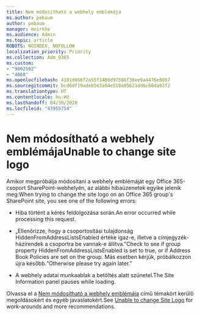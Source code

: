 ```yaml
---
title: Nem módosítható a webhely emblémája
ms.author: pebaum
author: pebaum
manager: mnirkhe
ms.audience: Admin
ms.topic: article
ROBOTS: NOINDEX, NOFOLLOW
localization_priority: Priority
ms.collection: Adm_O365
ms.custom:
- "9002502"
- "4868"
ms.openlocfilehash: 4101d066f2a55f1480d97586f38ee9a4476e80b7
ms.sourcegitcommit: bcd6df19adeb5e3a04e518a05621dd6c68da93f2
ms.translationtype: HT
ms.contentlocale: hu-HU
ms.lasthandoff: 04/30/2020
ms.locfileid: "43955754"
---
```

# <a name="unable-to-change-site-logo"></a><span data-ttu-id="9993c-102">Nem módosítható a webhely emblémája</span><span class="sxs-lookup"><span data-stu-id="9993c-102">Unable to change site logo</span></span>

<span data-ttu-id="9993c-103">Amikor megpróbálja módosítani a webhely emblémáját egy Office 365-csoport SharePoint-webhelyén, az alábbi hibaüzenetek egyike jelenik meg:</span><span class="sxs-lookup"><span data-stu-id="9993c-103">When trying to change the site logo on an Office 365 group's SharePoint site, you see one of the following errors:</span></span>

- <span data-ttu-id="9993c-104">Hiba történt a kérés feldolgozása során.</span><span class="sxs-lookup"><span data-stu-id="9993c-104">An error occurred while processing this request.</span></span>

- <span data-ttu-id="9993c-105">„Ellenőrizze, hogy a csoportosítási tulajdonság HiddenFromAddressListsEnabled értéke igaz-e, illetve a címjegyzék-házirendek a csoportra be vannak-e állítva.</span><span class="sxs-lookup"><span data-stu-id="9993c-105">"Check to see if group property HiddenFromAddressListsEnabled is set to true, or if Address Book Policies are set on the group.</span></span> <span data-ttu-id="9993c-106">Más esetben kérjük, próbálkozzon újra később.“</span><span class="sxs-lookup"><span data-stu-id="9993c-106">Otherwise please try again later."</span></span>

- <span data-ttu-id="9993c-107">A webhely adatai munkaablak a betöltés alatt szünetel.</span><span class="sxs-lookup"><span data-stu-id="9993c-107">The Site Information panel pauses while loading.</span></span>

<span data-ttu-id="9993c-108">Olvassa el a [Nem módosítható a webhely emblémája](https://docs.microsoft.com/sharepoint/troubleshoot/sites/error-when-changing-o365-site-logo) című témakört kerülő megoldásokért és egyéb javaslatokért.</span><span class="sxs-lookup"><span data-stu-id="9993c-108">See [Unable to change Site Logo](https://docs.microsoft.com/sharepoint/troubleshoot/sites/error-when-changing-o365-site-logo) for work-arounds and more recommendations.</span></span>
